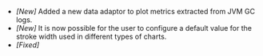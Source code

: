 * _[New]_ Added a new data adaptor to plot metrics extracted from JVM GC logs.  
* _[New]_ It is now possible for the user to configure a default value for the stroke width used in different types of charts.  
* _[Fixed]_  